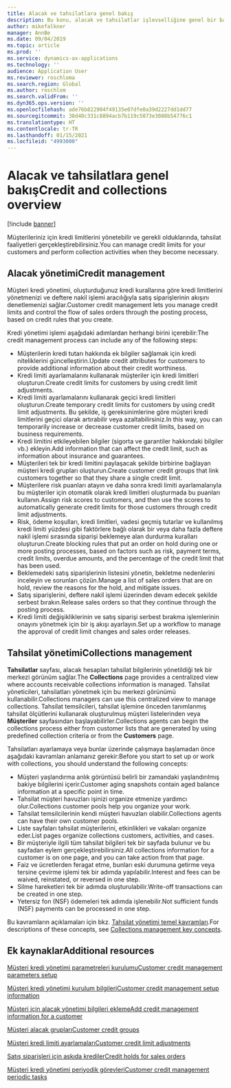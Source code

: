 ```yaml
---
title: Alacak ve tahsilatlara genel bakış
description: Bu konu, alacak ve tahsilatlar işlevselliğine genel bir bakış sağlamaktadır.
author: mikefalkner
manager: AnnBe
ms.date: 09/04/2019
ms.topic: article
ms.prod: ''
ms.service: dynamics-ax-applications
ms.technology: ''
audience: Application User
ms.reviewer: roschloma
ms.search.region: Global
ms.author: roschlom
ms.search.validFrom: ''
ms.dyn365.ops.version: ''
ms.openlocfilehash: ade76b822904f49135e07dfe0a39d2227dd1dd77
ms.sourcegitcommit: 38d40c331c8894acb7b119c5073e3088b54776c1
ms.translationtype: HT
ms.contentlocale: tr-TR
ms.lasthandoff: 01/15/2021
ms.locfileid: "4993000"
---
```

# <a name="credit-and-collections-overview"></a><span data-ttu-id="e76e7-103">Alacak ve tahsilatlara genel bakış</span><span class="sxs-lookup"><span data-stu-id="e76e7-103">Credit and collections overview</span></span>

[!include [banner](../includes/banner.md)]

<span data-ttu-id="e76e7-104">Müşterileriniz için kredi limitlerini yönetebilir ve gerekli olduklarında, tahsilat faaliyetleri gerçekleştirebilirsiniz.</span><span class="sxs-lookup"><span data-stu-id="e76e7-104">You can manage credit limits for your customers and perform collection activities when they become necessary.</span></span>

## <a name="credit-management"></a><span data-ttu-id="e76e7-105">Alacak yönetimi</span><span class="sxs-lookup"><span data-stu-id="e76e7-105">Credit management</span></span>

<span data-ttu-id="e76e7-106">Müşteri kredi yönetimi, oluşturduğunuz kredi kurallarına göre kredi limitlerini yönetmenizi ve deftere nakil işlemi aracılığıyla satış siparişlerinin akışını denetlemenizi sağlar.</span><span class="sxs-lookup"><span data-stu-id="e76e7-106">Customer credit management lets you manage credit limits and control the flow of sales orders through the posting process, based on credit rules that you create.</span></span>

<span data-ttu-id="e76e7-107">Kredi yönetimi işlemi aşağıdaki adımlardan herhangi birini içerebilir:</span><span class="sxs-lookup"><span data-stu-id="e76e7-107">The credit management process can include any of the following steps:</span></span>

- <span data-ttu-id="e76e7-108">Müşterilerin kredi tutarı hakkında ek bilgiler sağlamak için kredi niteliklerini güncelleştirin.</span><span class="sxs-lookup"><span data-stu-id="e76e7-108">Update credit attributes for customers to provide additional information about their credit worthiness.</span></span>
- <span data-ttu-id="e76e7-109">Kredi limiti ayarlamalarını kullanarak müşteriler için kredi limitleri oluşturun.</span><span class="sxs-lookup"><span data-stu-id="e76e7-109">Create credit limits for customers by using credit limit adjustments.</span></span>
- <span data-ttu-id="e76e7-110">Kredi limiti ayarlamalarını kullanarak geçici kredi limitleri oluşturun.</span><span class="sxs-lookup"><span data-stu-id="e76e7-110">Create temporary credit limits for customers by using credit limit adjustments.</span></span> <span data-ttu-id="e76e7-111">Bu şekilde, iş gereksinimlerine göre müşteri kredi limitlerini geçici olarak artırabilir veya azaltabilirsiniz.</span><span class="sxs-lookup"><span data-stu-id="e76e7-111">In this way, you can temporarily increase or decrease customer credit limits, based on business requirements.</span></span>
- <span data-ttu-id="e76e7-112">Kredi limitini etkileyebilen bilgiler (sigorta ve garantiler hakkındaki bilgiler vb.) ekleyin.</span><span class="sxs-lookup"><span data-stu-id="e76e7-112">Add information that can affect the credit limit, such as information about insurance and guarantees.</span></span>
- <span data-ttu-id="e76e7-113">Müşterileri tek bir kredi limitini paylaşacak şekilde birbirine bağlayan müşteri kredi grupları oluşturun.</span><span class="sxs-lookup"><span data-stu-id="e76e7-113">Create customer credit groups that link customers together so that they share a single credit limit.</span></span>
- <span data-ttu-id="e76e7-114">Müşterilere risk puanları atayın ve daha sonra kredi limiti ayarlamalarıyla bu müşteriler için otomatik olarak kredi limitleri oluşturmada bu puanları kullanın.</span><span class="sxs-lookup"><span data-stu-id="e76e7-114">Assign risk scores to customers, and then use the scores to automatically generate credit limits for those customers through credit limit adjustments.</span></span>
- <span data-ttu-id="e76e7-115">Risk, ödeme koşulları, kredi limitleri, vadesi geçmiş tutarlar ve kullanılmış kredi limiti yüzdesi gibi faktörlere bağlı olarak bir veya daha fazla deftere nakil işlemi sırasında siparişi beklemeye alan durdurma kuralları oluşturun.</span><span class="sxs-lookup"><span data-stu-id="e76e7-115">Create blocking rules that put an order on hold during one or more posting processes, based on factors such as risk, payment terms, credit limits, overdue amounts, and the percentage of the credit limit that has been used.</span></span>
- <span data-ttu-id="e76e7-116">Beklemedeki satış siparişlerinin listesini yönetin, bekletme nedenlerini inceleyin ve sorunları çözün.</span><span class="sxs-lookup"><span data-stu-id="e76e7-116">Manage a list of sales orders that are on hold, review the reasons for the hold, and mitigate issues.</span></span>
- <span data-ttu-id="e76e7-117">Satış siparişlerini, deftere nakil işlemi üzerinden devam edecek şekilde serbest bırakın.</span><span class="sxs-lookup"><span data-stu-id="e76e7-117">Release sales orders so that they continue through the posting process.</span></span>
- <span data-ttu-id="e76e7-118">Kredi limiti değişikliklerinin ve satış siparişi serbest bırakma işlemlerinin onayını yönetmek için bir iş akışı ayarlayın.</span><span class="sxs-lookup"><span data-stu-id="e76e7-118">Set up a workflow to manage the approval of credit limit changes and sales order releases.</span></span>

## <a name="collections-management"></a><span data-ttu-id="e76e7-119">Tahsilat yönetimi</span><span class="sxs-lookup"><span data-stu-id="e76e7-119">Collections management</span></span>

<span data-ttu-id="e76e7-120">**Tahsilatlar** sayfası, alacak hesapları tahsilat bilgilerinin yönetildiği tek bir merkezi görünüm sağlar.</span><span class="sxs-lookup"><span data-stu-id="e76e7-120">The **Collections** page provides a centralized view where accounts receivable collections information is managed.</span></span> <span data-ttu-id="e76e7-121">Tahsilat yöneticileri, tahsilatları yönetmek için bu merkezi görünümü kullanabilir.</span><span class="sxs-lookup"><span data-stu-id="e76e7-121">Collections managers can use this centralized view to manage collections.</span></span> <span data-ttu-id="e76e7-122">Tahsilat temsilcileri, tahsilat işlemine önceden tanımlanmış tahsilat ölçütlerini kullanarak oluşturulmuş müşteri listelerinden veya **Müşteriler** sayfasından başlayabilirler.</span><span class="sxs-lookup"><span data-stu-id="e76e7-122">Collections agents can begin the collections process either from customer lists that are generated by using predefined collection criteria or from the **Customers** page.</span></span>

<span data-ttu-id="e76e7-123">Tahsilatları ayarlamaya veya bunlar üzerinde çalışmaya başlamadan önce aşağıdaki kavramları anlamanız gerekir:</span><span class="sxs-lookup"><span data-stu-id="e76e7-123">Before you start to set up or work with collections, you should understand the following concepts:</span></span>

- <span data-ttu-id="e76e7-124">Müşteri yaşlandırma anlık görüntüsü belirli bir zamandaki yaşlandırılmış bakiye bilgilerini içerir.</span><span class="sxs-lookup"><span data-stu-id="e76e7-124">Customer aging snapshots contain aged balance information at a specific point in time.</span></span>
- <span data-ttu-id="e76e7-125">Tahsilat müşteri havuzları işinizi organize etmenize yardımcı olur.</span><span class="sxs-lookup"><span data-stu-id="e76e7-125">Collections customer pools help you organize your work.</span></span>
- <span data-ttu-id="e76e7-126">Tahsilat temsilcilerinin kendi müşteri havuzları olabilir.</span><span class="sxs-lookup"><span data-stu-id="e76e7-126">Collections agents can have their own customer pools.</span></span>
- <span data-ttu-id="e76e7-127">Liste sayfaları tahsilat müşterilerini, etkinlikleri ve vakaları organize eder.</span><span class="sxs-lookup"><span data-stu-id="e76e7-127">List pages organize collections customers, activities, and cases.</span></span>
- <span data-ttu-id="e76e7-128">Bir müşteriyle ilgili tüm tahsilat bilgileri tek bir sayfada bulunur ve bu sayfadan eylem gerçekleştirebilirsiniz.</span><span class="sxs-lookup"><span data-stu-id="e76e7-128">All collections information for a customer is on one page, and you can take action from that page.</span></span>
- <span data-ttu-id="e76e7-129">Faiz ve ücretlerden feragat etme, bunları eski durumuna getirme veya tersine çevirme işlemi tek bir adımda yapılabilir.</span><span class="sxs-lookup"><span data-stu-id="e76e7-129">Interest and fees can be waived, reinstated, or reversed in one step.</span></span>
- <span data-ttu-id="e76e7-130">Silme hareketleri tek bir adımda oluşturulabilir.</span><span class="sxs-lookup"><span data-stu-id="e76e7-130">Write-off transactions can be created in one step.</span></span>
- <span data-ttu-id="e76e7-131">Yetersiz fon (NSF) ödemeleri tek adımda işlenebilir.</span><span class="sxs-lookup"><span data-stu-id="e76e7-131">Not sufficient funds (NSF) payments can be processed in one step.</span></span>

<span data-ttu-id="e76e7-132">Bu kavramların açıklamaları için bkz. [Tahsilat yönetimi temel kavramları](./cm-collections-concepts.md).</span><span class="sxs-lookup"><span data-stu-id="e76e7-132">For descriptions of these concepts, see [Collections management key concepts](./cm-collections-concepts.md).</span></span>

## <a name="additional-resources"></a><span data-ttu-id="e76e7-133">Ek kaynaklar</span><span class="sxs-lookup"><span data-stu-id="e76e7-133">Additional resources</span></span>

[<span data-ttu-id="e76e7-134">Müşteri kredi yönetimi parametreleri kurulumu</span><span class="sxs-lookup"><span data-stu-id="e76e7-134">Customer credit management parameters setup</span></span>](./cm-credit-mgmt-setup.md)

[<span data-ttu-id="e76e7-135">Müşteri kredi yönetimi kurulum bilgileri</span><span class="sxs-lookup"><span data-stu-id="e76e7-135">Customer credit management setup information</span></span>](./cm-setup-information.md)

[<span data-ttu-id="e76e7-136">Müşteri için alacak yönetimi bilgileri ekleme</span><span class="sxs-lookup"><span data-stu-id="e76e7-136">Add credit management information for a customer</span></span>](./cm-add-credit-mgmt-information-customer.md)

[<span data-ttu-id="e76e7-137">Müşteri alacak grupları</span><span class="sxs-lookup"><span data-stu-id="e76e7-137">Customer credit groups</span></span>](./cm-customer-credit-groups.md)

[<span data-ttu-id="e76e7-138">Müşteri kredi limiti ayarlamaları</span><span class="sxs-lookup"><span data-stu-id="e76e7-138">Customer credit limit adjustments</span></span>](./cm-credit-limit-adjustments.md)

[<span data-ttu-id="e76e7-139">Satış siparişleri için askıda krediler</span><span class="sxs-lookup"><span data-stu-id="e76e7-139">Credit holds for sales orders</span></span>](./cm-sales-order-credit-holds.md)

[<span data-ttu-id="e76e7-140">Müşteri kredi yönetimi periyodik görevleri</span><span class="sxs-lookup"><span data-stu-id="e76e7-140">Customer credit management periodic tasks</span></span>](./cm-periodic-tasks.md)
